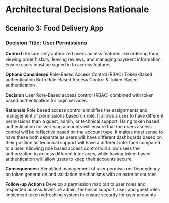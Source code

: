 # Architectural Decisions Rationale

## Scenario 3: Food Delivery App

### Decision Title: User Permissions

**Context:**
Ensure only authorized users access features like ordering food, viewing order history, leaving reviews, and managing payment information. Ensure users must be signed in to access features. 

**Options Considered** 
Role-Based Access Control (RBAC)
Token-Based authentication 
Both Role-Based Access Control & Token-Based authentication

**Decision** 
User Role-Based access control (RBAC) combined with token based authentication for login services.

**Rationale**
Role based access control simplifies the assignments and management of permissions based on role. It allows a user to have different permissions than a guest, admin, or technical support. Using token based authentication for verifying accounts will ensure that the users access control will be reflective based on the account type. It makes most sense to have these both separate as users will have different dashboards based on their position as technical support will have a different interface compared to a user. Allowing role based access control will allow users the authorization to access different interfaces, while having token based authentication will allow users to keep their accounts secure.

**Consequences:**
Simplified management of user permissions
Dependency on token generation and validation mechanisms with an exterior sources

**Follow-up Actions**
Develop a permission map out to user roles and respected access levels. ie admin, technical support, user and guest roles
Implement token refreshing system to ensure security for user accounts
